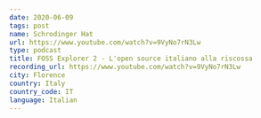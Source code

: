 ```yaml
---
date: 2020-06-09
tags: post
name: Schrodinger Hat
url: https://www.youtube.com/watch?v=9VyNo7rN3Lw
type: podcast
title: FOSS Explorer 2 - L'open source italiano alla riscossa
recording_url: https://www.youtube.com/watch?v=9VyNo7rN3Lw
city: Florence
country: Italy
country_code: IT
language: Italian
---
```

